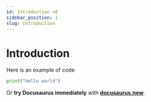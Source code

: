 ```yaml
---
id: Introduction v0
sidebar_position: 1
slug: Introduction
---
```


# Introduction

Here is an example of code

```py
print("Hello world")
```

Or **try Docusaurus immediately** with **[docusaurus.new](https://docusaurus.new)**.

